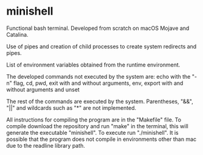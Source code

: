 # minishell

Functional bash terminal. Developed from scratch on macOS Mojave and Catalina.

Use of pipes and creation of child processes to create system redirects and pipes.

List of environment variables obtained from the runtime environment.

The developed commands not executed by the system are:
echo with the "-n" flag, cd, pwd, exit with and without arguments, env, export with and without arguments and unset

The rest of the commands are executed by the system. Parentheses, "&&", "||" and wildcards such as "*" are not implemented.

All instructions for compiling the program are in the "Makefile" file. To compile download the repository and run "make" in the terminal, this will generate the executable "minishell".
To execute run "./minishell".
It is possible that the program does not compile in environments other than mac due to the readline library path.
